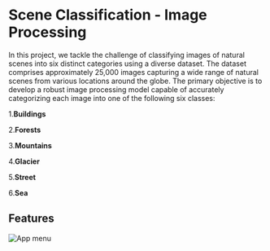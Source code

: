 # Scene Classification - Image Processing

In this project, we tackle the challenge of classifying images of natural scenes into six distinct categories using a diverse dataset. The dataset comprises approximately 25,000 images capturing a wide range of natural scenes from various locations around the globe. The primary objective is to develop a robust image processing model capable of accurately categorizing each image into one of the following six classes:

1.**Buildings**  

2.**Forests**  

3.**Mountains**  

4.**Glacier**  

5.**Street**  

6.**Sea**

## Features
![App menu](images/menu.png "App menu")


